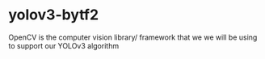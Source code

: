 # yolov3-bytf2

OpenCV is the computer vision library/ framework that we we will be using to support our YOLOv3 algorithm
